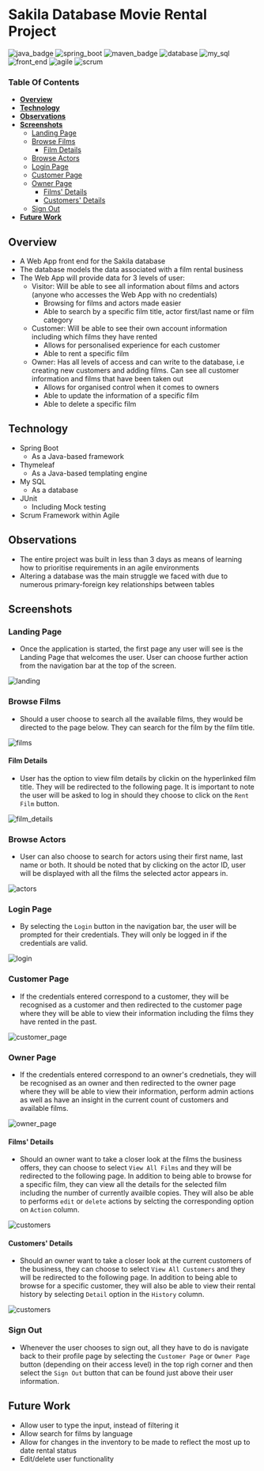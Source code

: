 # Sakila Database Movie Rental Project

![java_badge](https://img.shields.io/badge/-Java-lightgrey?style=for-the-badge&logo=appveyor)
![spring_boot](https://img.shields.io/badge/-Spring%20Boot-green?style=for-the-badge&logo=appveyor)
![maven_badge](https://img.shields.io/badge/-Maven-yellow?style=for-the-badge&logo=appveyor) 
![database](https://img.shields.io/badge/-Database-orange?style=for-the-badge&logo=appveyor)
![my_sql](https://img.shields.io/badge/-My%20SQL-orange?style=for-the-badge&logo=appveyor)
![front_end](https://img.shields.io/badge/-Front%20End-purple?style=for-the-badge&logo=appveyor)
![agile](https://img.shields.io/badge/-Agile-blue?style=for-the-badge&logo=appveyor)
![scrum](https://img.shields.io/badge/-Scrum-red?style=for-the-badge&logo=appveyor)

### **Table Of Contents**
  * [**Overview**](#overview)
  * [**Technology**](#technology)
  * [**Observations**](#observations)
  * [**Screenshots**](#screenshots)
      - [Landing Page](#landing-page)
      - [Browse Films](#browse-films)
      	- [Film Details](#film-details)
      - [Browse Actors](#browse-actors)
      - [Login Page](#login-page)
      - [Customer Page](#customer-page)
      - [Owner Page](#owner-page)
      	- [Films' Details](#films-details)
      	- [Customers' Details](#customers-details)
      - [Sign Out](#sign-out)
  * [**Future Work**](#future-work)


## **Overview**
- A Web App front end for the Sakila database
- The database models the data associated with a film rental business
- The Web App will provide data for 3 levels of user:
	- Visitor: Will be able to see all information about films and actors (anyone who accesses the Web App with no credentials)
		- Browsing for films and actors made easier
		- Able to search by a specific film title, actor first/last name or film category
	- Customer: Will be able to see their own account information including which films they have rented
		- Allows for personalised experience for each customer
		- Able to rent a specific film
	- Owner: Has all levels of access and can write to the database, i.e creating new customers and adding films. Can see all customer information and films that have been taken out
		- Allows for organised control when it comes to owners
		- Able to update the information of a specific film
		- Able to delete a specific film


## **Technology**
- Spring Boot
	- As a Java-based framework
- Thymeleaf
	- As a Java-based templating engine
- My SQL
	- As a database
- JUnit
	- Including Mock testing
- Scrum Framework within Agile


## **Observations**
- The entire project was built in less than 3 days as means of learning how to prioritise requirements in an agile environments
- Altering a database was the main struggle we faced with due to numerous primary-foreign key relationships between tables


## **Screenshots**

### **Landing Page**
- Once the application is started, the first page any user will see is the Landing Page that welcomes the user. User can choose further action from the navigation bar at the top of the screen.

![landing](https://github.com/janjakovacevic/TheSakilaProject/blob/dev/sakila%20assets/landing-page.png)

### **Browse Films**
- Should a user choose to search all the available films, they would be directed to the page below. They can search for the film by the film title.

![films](https://github.com/janjakovacevic/TheSakilaProject/blob/dev/sakila%20assets/browse-films.png)

#### **Film Details**
- User has the option to view film details by clickin on the hyperlinked film title. They will be redirected to the following page. It is important to note the user will be asked to log in should they choose to click on the `Rent Film` button.

![film_details](https://github.com/janjakovacevic/TheSakilaProject/blob/dev/sakila%20assets/film-details.png)

### **Browse Actors**
- User can also choose to search for actors using their first name, last name or both. It should be noted that by clicking on the actor ID, user will be displayed with all the films the selected actor appears in.

![actors](https://github.com/janjakovacevic/TheSakilaProject/blob/dev/sakila%20assets/browse-actors.png)

### **Login Page**
- By selecting the `Login` button in the navigation bar, the user will be prompted for their credentials. They will only be logged in if the credentials are valid.

![login](https://github.com/janjakovacevic/TheSakilaProject/blob/dev/sakila%20assets/login-page.png)

### **Customer Page**
- If the credentials entered correspond to a customer, they will be recognised as a customer and then redirected to the customer page where they will be able to view their information including the films they have rented in the past.

![customer_page](https://github.com/janjakovacevic/TheSakilaProject/blob/dev/sakila%20assets/customer-page.png)

### **Owner Page**
- If the credentials entered correspond to an owner's crednetials, they will be recognised as an owner and then redirected to the owner page where they will be able to view their information, perform admin actions as well as have an insight in the current count of customers and available films.

![owner_page](https://github.com/janjakovacevic/TheSakilaProject/blob/dev/sakila%20assets/owner%20page.png)

#### **Films' Details**
- Should an owner want to take a closer look at the films the business offers, they can choose to select `View All Films` and they will be redirected to the following page. In addition to being able to browse for a specific film, they can view all the details for the selected film including the number of currently availble copies. They will also be able to performs `edit` or `delete` actions by selcting the corresponding option on `Action` column.

![customers](https://github.com/janjakovacevic/TheSakilaProject/blob/dev/sakila%20assets/films.png)

#### **Customers' Details**
- Should an owner want to take a closer look at the current customers of the business, they can choose to select `View All Customers` and they will be redirected to the following page. In addition to being able to browse for a specific customer, they will also be able to view their rental history by selecting `Detail` option in the `History` column.

![customers](https://github.com/janjakovacevic/TheSakilaProject/blob/dev/sakila%20assets/customers.png)

### **Sign Out**
- Whenever the user chooses to sign out, all they have to do is navigate back to their profile page by selecting the `Customer Page` or `Owner Page` button (depending on their access level) in the top righ corner and then select the `Sign Out` button that can be found just above their user information.

## **Future Work**
- Allow user to type the input, instead of filtering it
- Allow search for films by language
- Allow for changes in the inventory to be made to reflect the most up to date rental status
- Edit/delete user functionality





